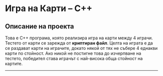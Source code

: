 # Игра на Карти – C++

## Описание на проекта

Това е C++ програма, която реализира игра на карти между 4 играчи. Тестето от карти се зарежда от **криптиран файл**. Целта на играта е да се раздават карти на играчите, докато някой от тях не събере 4 еднакви карти по стойност. Ако никой не постигне това до изчерпване на тестето, победител става играчът с най-висока обща стойност на картите.

---
